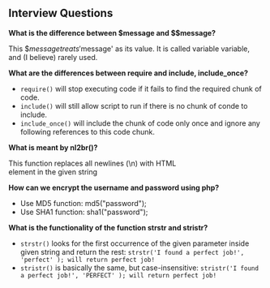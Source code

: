 ## Interview Questions

**What is the difference between $message and $$message?**

This $$message treats '$message' as its value. It is called variable variable, and (I believe) rarely used.

**What are the differences between require and include, include_once?**

- `require()` will stop executing code if it fails to find the required chunk of code.
- `include()` will still allow script to run if there is no chunk of conde to include.
- `include_once()` will include the chunk of code only once and ignore any following references to this code chunk.

**What is meant by nl2br()?**

This function replaces all newlines (\n) with HTML <br> element in the given string

**How can we encrypt the username and password using php?**
- Use MD5 function: md5("password");
- Use SHA1 function: sha1("password");

**What is the functionality of the function strstr and stristr?**
- `strstr()` looks for the first occurrence of the given parameter inside given string and return the rest: ```strstr('I found a perfect job!', 'perfect' ); will return perfect job!```
- `stristr()` is basically the same, but case-insensitive: ```stristr('I found a perfect job!', 'PERFECT' ); will return perfect job!```
